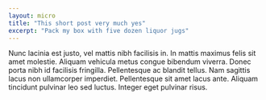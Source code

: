 ```yaml
---
layout: micro
title: "This short post very much yes"
excerpt: "Pack my box with five dozen liquor jugs"
---
```


Nunc lacinia est justo, vel mattis nibh facilisis in. In mattis maximus felis sit amet molestie. Aliquam vehicula metus congue bibendum viverra. Donec porta nibh id facilisis fringilla. Pellentesque ac blandit tellus. Nam sagittis lacus non ullamcorper imperdiet. Pellentesque sit amet lacus ante. Aliquam tincidunt pulvinar leo sed luctus. Integer eget pulvinar risus.